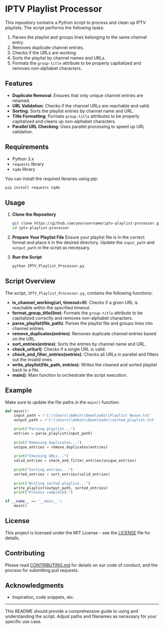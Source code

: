 # IPTV Playlist Processor

This repository contains a Python script to process and clean up IPTV playlists. The script performs the following tasks:
1. Parses the playlist and groups lines belonging to the same channel entry.
2. Removes duplicate channel entries.
3. Checks if the URLs are working.
4. Sorts the playlist by channel names and URLs.
5. Formats the `group-title` attribute to be properly capitalized and removes non-alphabet characters.

## Features

- **Duplicate Removal**: Ensures that only unique channel entries are retained.
- **URL Validation**: Checks if the channel URLs are reachable and valid.
- **Sorting**: Sorts the playlist entries by channel name and URL.
- **Title Formatting**: Formats `group-title` attributes to be properly capitalized and cleans up non-alphabet characters.
- **Parallel URL Checking**: Uses parallel processing to speed up URL validation.

## Requirements

- Python 3.x
- `requests` library
- `tqdm` library

You can install the required libraries using pip:
```sh
pip install requests tqdm
```

## Usage

1. **Clone the Repository**
    ```sh
    git clone https://github.com/yourusername/iptv-playlist-processor.git
    cd iptv-playlist-processor
    ```

2. **Prepare Your Playlist File**
    Ensure your playlist file is in the correct format and place it in the desired directory. Update the `input_path` and `output_path` in the script as necessary.

3. **Run the Script**
    ```sh
    python IPTV_Playlist_Processor.py
    ```

## Script Overview

The script, `IPTV_Playlist_Processor.py`, contains the following functions:

- **is_channel_working(url, timeout=6)**: Checks if a given URL is reachable within the specified timeout.
- **format_group_title(line)**: Formats the `group-title` attribute to be capitalized correctly and removes non-alphabet characters.
- **parse_playlist(file_path)**: Parses the playlist file and groups lines into channel entries.
- **remove_duplicates(entries)**: Removes duplicate channel entries based on the URL.
- **sort_entries(entries)**: Sorts the entries by channel name and URL.
- **check_url(url)**: Checks if a single URL is valid.
- **check_and_filter_entries(entries)**: Checks all URLs in parallel and filters out the invalid ones.
- **write_playlist(file_path, entries)**: Writes the cleaned and sorted playlist back to a file.
- **main()**: Main function to orchestrate the script execution.

## Example

Make sure to update the file paths in the `main()` function:
```python
def main():
    input_path = r'C:\\Users\\Admin\\Downloads\\Playlist Novan.txt'
    output_path = r'C:\\Users\\Admin\\Downloads\\sorted_playlist.txt'

    print("Parsing playlist...")
    entries = parse_playlist(input_path)
    
    print("Removing duplicates...")
    unique_entries = remove_duplicates(entries)
    
    print("Checking URLs...")
    valid_entries = check_and_filter_entries(unique_entries)
    
    print("Sorting entries...")
    sorted_entries = sort_entries(valid_entries)
    
    print("Writing sorted playlist...")
    write_playlist(output_path, sorted_entries)
    print("Process completed.")

if __name__ == '__main__':
    main()
```
## License

This project is licensed under the MIT License - see the [LICENSE](LICENSE) file for details.

## Contributing

Please read [CONTRIBUTING.md](CONTRIBUTING.md) for details on our code of conduct, and the process for submitting pull requests.

## Acknowledgments

- Inspiration, code snippets, etc.

---

This README should provide a comprehensive guide to using and understanding the script. Adjust paths and filenames as necessary for your specific use case.
